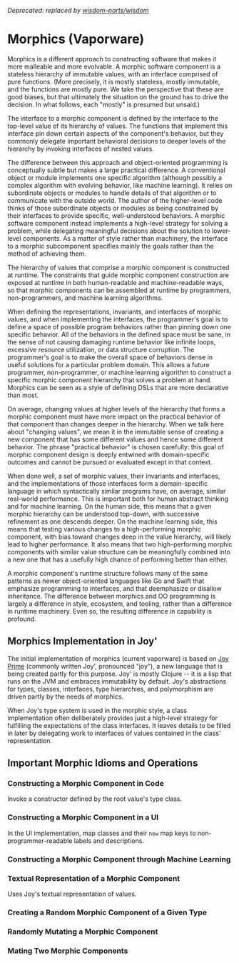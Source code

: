 _Deprecated: replaced by [wisdom-parts/wisdom](https://github.com/wisdom-parts/wisdom)_

# Morphics (Vaporware)

Morphics is a different approach to constructing software that makes it more malleable and more
evolvable. A morphic software component is a stateless hierarchy of immutable values, with an
interface comprised of pure functions. (More precisely, it is mostly stateless, mostly immutable,
and the functions are mostly pure. We take the perspective that these are good biases, but that ultimately 
the situation on the ground has to drive the decision. In what follows, each "mostly" is presumed but unsaid.)

The interface to a morphic component is defined by the interface to the top-level value of its
hierarchy of values. The functions that implement this interface pin down certain aspects of the 
component's behavior, but they commonly delegate important behavioral decisions to deeper levels 
of the hierarchy by invoking interfaces of nested values.

The difference between this approach and object-oriented programming is conceptually subtle
but makes a large practical difference. A conventional object or module implements one specific
algorithm (although possibly a complex algorithm with evolving behavior, like machine learning). 
It relies on subordinate objects or modules to handle details of that algorithm or to communicate with 
the outside world. The author of the higher-level code thinks of those subordinate objects or modules 
as being constrained by their interfaces to provide specific, well-understood behaviors. A morphic software 
component instead implements a high-level strategy for solving a problem, while delegating meaningful 
decisions about the solution to lower-level components. As a matter of style rather than machinery, 
the interface to a morphic subcomponent specifies mainly the goals rather than the method of achieving them.

The hierarchy of values that comprise a morphic component is constructed at runtime. The
constraints that guide morphic component construction are exposed at runtime in both human-readable
and machine-readable ways, so that morphic components can be assembled at runtime by programmers,
non-programmers, and machine learning algorithms.

When defining the representations, invariants, and interfaces of morphic values, and when
implementing the interfaces, the programmer's goal is to define a space of possible program 
behaviors rather than pinning down one specific behavior.  All of the behaviors in the defined space 
must be sane, in the sense of not causing damaging runtime behavior like infinite loops, 
excessive resource utilization, or data structure corruption. 
The programmer's goal is to make the overall space of behaviors dense in useful
solutions for a particular problem domain. This allows a future programmer, non-programmer, or
machine learning algorithm to construct a specific morphic component hierarchy that solves a problem
at hand. Morphics can be seen as a style of defining DSLs that are more declarative than most.

On average, changing values at higher levels of the hierarchy that forms a morphic component 
must have more impact on the practical behavior of that component than changes deeper in the hierarchy.
When we talk here about "changing values", we mean it in the immutable sense of creating a new
component that has some different values and hence some different behavior.
The phrase "practical behavior" is chosen carefully: this goal of morphic component design 
is deeply entwined with domain-specific outcomes and cannot be pursued or evaluated except in
that context. 

When done well, a set of morphic values, their invariants and interfaces, and the implementations
of those interfaces form a domain-specific language in which syntactically similar programs have, 
on average, similar real-world performance. This is important both for human abstract thinking and 
for machine learning. On the human side, this means that a given morphic hierarchy can be understood 
top-down, with successive refinement as one descends deeper. On the machine learning side, this means
that testing various changes to a high-performing morphic component, with  bias toward changes deep
in the value hierarchy, will likely lead to higher performance. It also means that two high-performing 
morphic components with similar value structure can be meaningfully combined into a new one that has a 
usefully high chance of performing better than either. 

A morphic component's runtime structure follows many of the same patterns as newer object-oriented
languages like Go and Swift that emphasize programming to interfaces, and that deemphasize or
disallow inheritance. The difference between morphics and OO programming is largely a
difference in style, ecosystem, and tooling, rather than a difference in runtime machinery. Even so,
the resulting difference in capability is profound.

## Morphics Implementation in Joy'

The initial implementation of morphics (current vaporware) is based on [Joy Prime](https://github.com/joy-prime/joy-prime) 
(commonly written Joy', pronounced "joy"), a new language that is being created partly for this purpose.
Joy' is mostly Clojure -- it is a lisp that runs on the JVM and embraces immutability by default.
Joy's abstractions for types, classes, interfaces, type hierarchies, and polymorphism are driven partly
by the needs of morphics.

When Joy's type system is used in the morphic style, a class implementation often 
deliberately provides just a high-level strategy for fulfilling the expectations of the class
interfaces. It leaves details to be filled in later by delegating work to interfaces of values 
contained in the class' representation.

## Important Morphic Idioms and Operations

### Constructing a Morphic Component in Code

Invoke a constructor defined by the root value's type class.

### Constructing a Morphic Component in a UI

In the UI implementation, map classes and their `new` map keys to non-programmer-readable
labels and descriptions.

### Constructing a Morphic Component through Machine Learning

### Textual Representation of a Morphic Component

Uses Joy's textual representation of values.

### Creating a Random Morphic Component of a Given Type

### Randomly Mutating a Morphic Component

### Mating Two Morphic Components




